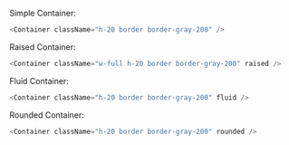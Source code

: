 Simple Container:

```js
<Container className="h-20 border border-gray-200" />
```

Raised Container:

```js
<Container className="w-full h-20 border border-gray-200" raised />
```


Fluid Container:

```js
<Container className="h-20 border border-gray-200" fluid />
```

Rounded Container:

```js
<Container className="h-20 border border-gray-200" rounded />
```

